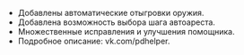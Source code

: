 - Добавлены автоматические отыгровки оружия.
- Добавлена возможность выбора шага автоареста.
- Множественные исправления и улучшения помощника.
- Подробное описание: vk.com/pdhelper.
